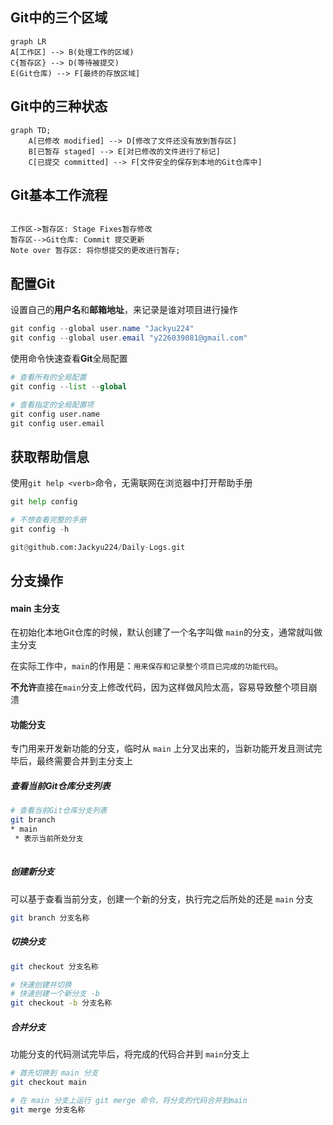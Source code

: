 ## Git中的三个区域

``` mermaid
graph LR
A[工作区] --> B(处理工作的区域) 
C{暂存区} --> D(等待被提交) 
E(Git仓库) --> F[最终的存放区域]

```



## Git中的三种状态

``` mermaid
graph TD;
	A[已修改 modified] --> D[修改了文件还没有放到暂存区]
	B[已暂存 staged] --> E[对已修改的文件进行了标记]
	C[已提交 committed] --> F[文件安全的保存到本地的Git仓库中]
```



## Git基本工作流程

``` sequence

工作区->暂存区: Stage Fixes暂存修改 
暂存区-->Git仓库: Commit 提交更新
Note over 暂存区: 将你想提交的更改进行暂存;

```



## 配置Git

设置自己的**用户名**和**邮箱地址**，来记录是谁对项目进行操作

``` java
git config --global user.name "Jackyu224"
git config --global user.email "y226039081@gmail.com"
```

使用命令快速查看**Git**全局配置

```python
# 查看所有的全局配置
git config --list --global

# 查看指定的全局配置项
git config user.name
git config user.email
```



## 获取帮助信息

使用`git help <verb>`命令，无需联网在浏览器中打开帮助手册

```python
git help config

# 不想查看完整的手册
git config -h

git@github.com:Jackyu224/Daily-Logs.git
```



## 分支操作

#### main 主分支

在初始化本地Git仓库的时候，默认创建了一个名字叫做 `main`的分支，通常就叫做主分支

在实际工作中，`main`的作用是：`用来保存和记录整个项目已完成的功能代码`。

**不允许**直接在`main`分支上修改代码，因为这样做风险太高，容易导致整个项目崩溃



#### 功能分支

专门用来开发新功能的分支，临时从 `main` 上分叉出来的，当新功能开发且测试完毕后，最终需要合并到主分支上



##### 查看当前Git仓库分支列表

``` bash
# 查看当前Git仓库分支列表
git branch
* main
 * 表示当前所处分支
 
```

##### 创建新分支

可以基于查看当前分支，创建一个新的分支，执行完之后所处的还是 `main` 分支

``` bash
git branch 分支名称


```

##### 切换分支

``` bash
git checkout 分支名称

# 快速创建并切换
# 快速创建一个新分支 -b
git checkout -b 分支名称 

```

##### 合并分支

功能分支的代码测试完毕后，将完成的代码合并到 `main`分支上

```bash
# 首先切换到 main 分支
git checkout main

# 在 main 分支上运行 git merge 命令，将分支的代码合并到main
git merge 分支名称

```








